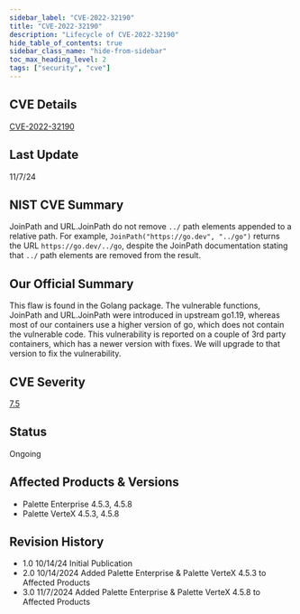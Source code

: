 ```yaml
---
sidebar_label: "CVE-2022-32190"
title: "CVE-2022-32190"
description: "Lifecycle of CVE-2022-32190"
hide_table_of_contents: true
sidebar_class_name: "hide-from-sidebar"
toc_max_heading_level: 2
tags: ["security", "cve"]
---
```


## CVE Details

[CVE-2022-32190](https://nvd.nist.gov/vuln/detail/CVE-2022-32190)

## Last Update

11/7/24

## NIST CVE Summary

JoinPath and URL.JoinPath do not remove `../` path elements appended to a relative path. For example,
`JoinPath("https://go.dev", "../go")` returns the URL `https://go.dev/../go`, despite the JoinPath documentation stating
that `../` path elements are removed from the result.

## Our Official Summary

This flaw is found in the Golang package. The vulnerable functions, JoinPath and URL.JoinPath were introduced in
upstream go1.19, whereas most of our containers use a higher version of go, which does not contain the vulnerable code.
This vulnerability is reported on a couple of 3rd party containers, which has a newer version with fixes. We will
upgrade to that version to fix the vulnerability.

## CVE Severity

[7.5](https://nvd.nist.gov/vuln/detail/CVE-2022-32190)

## Status

Ongoing

## Affected Products & Versions

- Palette Enterprise 4.5.3, 4.5.8
- Palette VerteX 4.5.3, 4.5.8

## Revision History

- 1.0 10/14/24 Initial Publication
- 2.0 10/14/2024 Added Palette Enterprise & Palette VerteX 4.5.3 to Affected Products
- 3.0 11/7/2024 Added Palette Enterprise & Palette VerteX 4.5.8 to Affected Products

